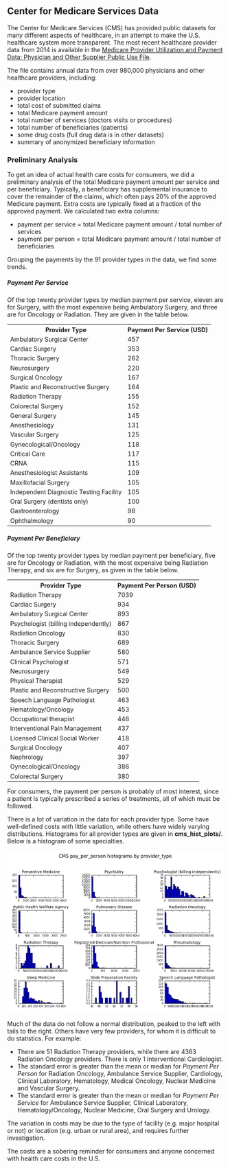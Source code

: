 ## Center for Medicare Services Data

The Center for Medicare Services (CMS) has provided public datasets for many different aspects of healthcare, in an attempt to make the U.S. healthcare system more transparent.  The most recent healthcare provider data from 2014 is available in the [Medicare Provider Utilization and Payment Data: Physician and Other Supplier Public Use File](https://www.cms.gov/Research-Statistics-Data-and-Systems/Statistics-Trends-and-Reports/Medicare-Provider-Charge-Data/Physician-and-Other-Supplier2014.html).  

The file contains annual data from over 980,000 physicians and other healthcare providers, including: 
+ provider type
+ provider location
+ total cost of submitted claims
+ total Medicare payment amount 
+ total number of services (doctors visits or procedures)
+ total number of beneficiaries (patients)
+ some drug costs (full drug data is in other datasets)
+ summary of anonymized beneficiary information

### Preliminary Analysis
To get an idea of actual health care costs for consumers, we did a preliminary analysis of the total Medicare payment amount per service and per beneficiary.  Typically, a beneficiary has supplemental insurance to cover the remainder of the claims, which often pays 20% of the approved Medicare payment.  Extra costs are typically fixed at a fraction of the approved payment.  We calculated two extra columns:
+ payment per service = total Medicare payment amount / total number of services
+ payment per person = total Medicare payment amount / total number of beneficiaries

Grouping the payments by the 91 provider types in the data, we find some trends.  

##### Payment Per Service
Of the top twenty provider types by median payment per service, eleven are for Surgery, with the most expensive being Ambulatory Surgery, and three are for Oncology or Radiation.  They are given in the table below.  

<table>
<th>Provider Type</th><th>Payment Per Service (USD)</th>
<tr><td>Ambulatory Surgical Center</td><td>457</td></tr>
<tr><td>Cardiac Surgery</td><td>353</td></tr>
<tr><td>Thoracic Surgery</td><td>262</td></tr>
<tr><td>Neurosurgery</td><td>220</td></tr>
<tr><td>Surgical Oncology</td><td>167</td></tr>
<tr><td>Plastic and Reconstructive Surgery</td><td>164</td></tr>
<tr><td>Radiation Therapy</td><td>155</td></tr>
<tr><td>Colorectal Surgery</td><td>152</td></tr>
<tr><td>General Surgery</td><td>145</td></tr>
<tr><td>Anesthesiology</td><td>131</td></tr>
<tr><td>Vascular Surgery</td><td>125</td></tr>
<tr><td>Gynecological/Oncology</td><td>118</td></tr>
<tr><td>Critical Care</td><td>117</td></tr>
<tr><td>CRNA</td><td>115</td></tr>
<tr><td>Anesthesiologist Assistants</td><td>109</td></tr>
<tr><td>Maxillofacial Surgery</td><td>105</td></tr>
<tr><td>Independent Diagnostic Testing Facility</td><td>105</td></tr>
<tr><td>Oral Surgery (dentists only)</td><td>100</td></tr>
<tr><td>Gastroenterology</td><td>98</td></tr>
<tr><td>Ophthalmology</td><td>90</td></tr>
</table>

##### Payment Per Beneficiary
Of the top twenty provider types by median payment per beneficiary, five are for Oncology or Radiation, with the most expensive being Radiation Therapy, and six are for Surgery, as given in the table below.  

<table>
<th>Provider Type</th><th>Payment Per Person (USD)</th>
<tr><td>Radiation Therapy</td><td>7039</td></tr>
<tr><td>Cardiac Surgery</td><td>934</td></tr>
<tr><td>Ambulatory Surgical Center</td><td>893</td></tr>
<tr><td>Psychologist (billing independently)</td><td>867</td></tr>
<tr><td>Radiation Oncology</td><td>830</td></tr>
<tr><td>Thoracic Surgery</td><td>689</td></tr>
<tr><td>Ambulance Service Supplier</td><td>580</td></tr>
<tr><td>Clinical Psychologist</td><td>571</td></tr>
<tr><td>Neurosurgery</td><td>549</td></tr>
<tr><td>Physical Therapist</td><td>529</td></tr>
<tr><td>Plastic and Reconstructive Surgery</td><td>500</td></tr>
<tr><td>Speech Language Pathologist</td><td>463</td></tr>
<tr><td>Hematology/Oncology</td><td>453</td></tr>
<tr><td>Occupational therapist</td><td>448</td></tr>
<tr><td>Interventional Pain Management</td><td>437</td></tr>
<tr><td>Licensed Clinical Social Worker</td><td>418</td></tr>
<tr><td>Surgical Oncology</td><td>407</td></tr>
<tr><td>Nephrology</td><td>397</td></tr>
<tr><td>Gynecological/Oncology</td><td>386</td></tr>
<tr><td>Colorectal Surgery</td><td>380</td></tr>
</table>

For consumers, the payment per person is probably of most interest, since a patient is typically prescribed a series of treatments, all of which must be followed.

There is a lot of variation in the data for each provider type.  Some have well-defined costs with little variation, while others have widely varying distributions.  Histograms for all provider types are given in __cms_hist_plots/__.  Below is a histogram of some specialties.  

<img src="https://github.com/bfetler/cms_medicare/blob/master/cms_hist_plots/hist_pay_per_person_group7.png" alt="example histogram per person" />

Much of the data do not follow a normal distribution, peaked to the left with tails to the right.  Others have very few providers, for whom it is difficult to do statistics.  For example:
+ There are 51 Radiation Therapy providers, while there are 4363 Radiation Oncology providers.  There is only 1 Interventional Cardiologist.  
+ The standard error is greater than the mean or median for *Payment Per Person* for Radiation Oncology, Ambulance Service Supplier, Cardiology, Clinical Laboratory, Hematology, Medical Oncology, Nuclear Medicine and Vascular Surgery.  
+ The standard error is greater than the mean or median for *Payment Per Service* for Ambulance Service Supplier, Clinical Laboratory, Hematology/Oncology, Nuclear Medicine, Oral Surgery and Urology.  

The variation in costs may be due to the type of facility (e.g. major hospital or not) or location (e.g. urban or rural area), and requires further investigation.  

The costs are a sobering reminder for consumers and anyone concerned with health care costs in the U.S.
